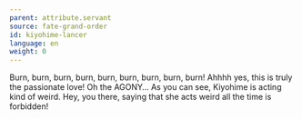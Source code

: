 ```yaml
---
parent: attribute.servant
source: fate-grand-order
id: kiyohime-lancer
language: en
weight: 0
---
```


Burn, burn, burn, burn, burn, burn, burn, burn, burn! Ahhhh yes, this is truly the passionate love! Oh the AGONY… As you can see, Kiyohime is acting kind of weird. Hey, you there, saying that she acts weird all the time is forbidden!
